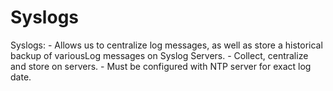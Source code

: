 # Syslogs

Syslogs:
		- Allows us to centralize log messages, as well as store a historical backup of variousLog messages on Syslog Servers.
		- Collect, centralize and store on servers.
		- Must be configured with NTP server for exact log date.